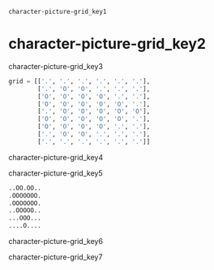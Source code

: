 ```ngMeta
character-picture-grid_key1
```
# character-picture-grid_key2
character-picture-grid_key3

```python
grid = [['.', '.', '.', '.', '.', '.'],
        ['.', 'O', 'O', '.', '.', '.'],
        ['O', 'O', 'O', 'O', '.', '.'],
        ['O', 'O', 'O', 'O', 'O', '.'],
        ['.', 'O', 'O', 'O', 'O', 'O'],
        ['O', 'O', 'O', 'O', 'O', '.'],
        ['O', 'O', 'O', 'O', '.', '.'],
        ['.', 'O', 'O', '.', '.', '.'],
        ['.', '.', '.', '.', '.', '.']]
```
character-picture-grid_key4

character-picture-grid_key5

```python
..OO.OO..
.OOOOOOO.
.OOOOOOO.
..OOOOO..
...OOO...
....O....
```
character-picture-grid_key6

character-picture-grid_key7


